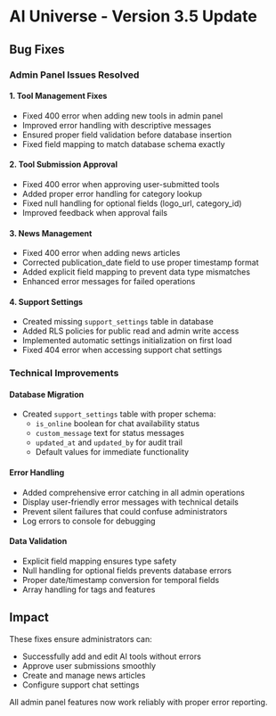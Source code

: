 # AI Universe - Version 3.5 Update

## Bug Fixes

### Admin Panel Issues Resolved

#### 1. Tool Management Fixes
- Fixed 400 error when adding new tools in admin panel
- Improved error handling with descriptive messages
- Ensured proper field validation before database insertion
- Fixed field mapping to match database schema exactly

#### 2. Tool Submission Approval
- Fixed 400 error when approving user-submitted tools
- Added proper error handling for category lookup
- Fixed null handling for optional fields (logo_url, category_id)
- Improved feedback when approval fails

#### 3. News Management
- Fixed 400 error when adding news articles
- Corrected publication_date field to use proper timestamp format
- Added explicit field mapping to prevent data type mismatches
- Enhanced error messages for failed operations

#### 4. Support Settings
- Created missing `support_settings` table in database
- Added RLS policies for public read and admin write access
- Implemented automatic settings initialization on first load
- Fixed 404 error when accessing support chat settings

### Technical Improvements

#### Database Migration
- Created `support_settings` table with proper schema:
  - `is_online` boolean for chat availability status
  - `custom_message` text for status messages
  - `updated_at` and `updated_by` for audit trail
  - Default values for immediate functionality

#### Error Handling
- Added comprehensive error catching in all admin operations
- Display user-friendly error messages with technical details
- Prevent silent failures that could confuse administrators
- Log errors to console for debugging

#### Data Validation
- Explicit field mapping ensures type safety
- Null handling for optional fields prevents database errors
- Proper date/timestamp conversion for temporal fields
- Array handling for tags and features

## Impact

These fixes ensure administrators can:
- Successfully add and edit AI tools without errors
- Approve user submissions smoothly
- Create and manage news articles
- Configure support chat settings

All admin panel features now work reliably with proper error reporting.
